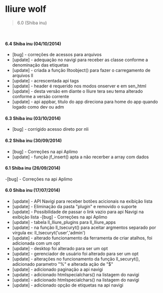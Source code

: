 lliure wolf
=========
> 6.0 (Shiba inu) 

<br>

#### 6.4 Shiba inu (04/10/2014)
- [bug] - correções de acessos para arquivos
- [update] - adequação no navigi para receber as classe conforme a denominação das etiquetas
- [update] - criada a função lltoobject() para fazer o carregamento de arquivos ll
- [update] - acrescentada api tags
- [update] - header é requerido nos modos onserver e em sen_html
- [update] - desta versão em diante o lliure tera seu tema alterado conforme a versão corrente
- [update] - api appbar, titulo do app direciona para home do app quando logado como dev ou adm


#### 6.3 Shiba inu (03/10/2014)
- [bug] - corrigido acesso direto por nli

#### 6.2 Shiba inu (30/09/2014)
- [bug] - Correções na api Aplimo
- [update] - função jf_insert() apta a não recerber a array com dados
 
#### 6.1 Shiba inu (26/09/2014)
 -[bug] - Correções na api Aplimo

#### 6.0 Shiba inu (17/07/2014)
- [update] - API Navigi para receber botões acicionais na exibição lista
- [update] - Eliminação da pasta "plugin" e removido o suporte
- [update] - Possibilidade de passar o link vazio para api Navigi na exibição lista
 -[bug] - Correções na api Aplimo
- [update] - tabela ll_lliure_plugins para ll_lliure_apps
- [update] - na função ll_tsecuryt() para aceitar argmentos separado por virgula ex: ll_tsecuryt('user','admin')
- [update] - alterado funcionamento da ferramenta de criar atalhos, foi adicionada com um opt
- [update] - desktop foi alterado para ser um opt
- [update] - gerenciador de usuário foi alterado para ser um opt
- [update] - alterações no funcionamento da função ll_securyt(), adicionado parametro "%" e alterada ação de "$"
- [update] - adicionado paginação a api navigi
- [update] - adicionado htmlspecialchars() na listagem do navigi
- [update] - adicionado htmlspecialchars() na listagem do navigi
- [update] - adicionado opção de etiquetas na api navigi

